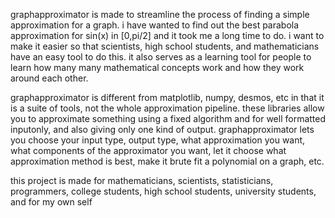 graphapproximator is made to streamline the process of finding a simple approximation for a graph. i have wanted to find out the best parabola approximation for sin(x) in [0,pi/2] and it took me a long time to do. i want to make it easier so that scientists, high school students, and mathematicians have an easy tool to do this. it also serves as a learning tool for people to learn how many many mathematical concepts work and how they work around each other.

graphapproximator is different from matplotlib, numpy, desmos, etc in that it is a suite of tools, not the whole approximation pipeline. these libraries allow you to approximate something using a fixed algorithm and for well formatted inputonly, and also giving only one kind of output. graphapproximator lets you choose your input type, output type, what approximation you want, what components of the approximator you want, let it choose what approximation method is best, make it brute fit a polynomial on a graph, etc.

this project is made for mathematicians, scientists, statisticians, programmers, college students, high school students, university students, and for my own self
